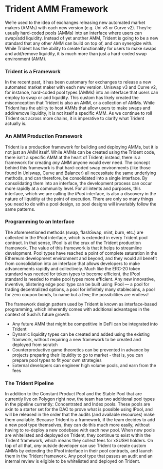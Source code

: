 # Trident AMM Framework

We’re used to the idea of exchanges releasing new automated market makers (AMMs) with each new version (e.g. Uni v3 or Curve v2). They’re usually hard-coded pools (AMMs) into an interface where users can swap/add liquidity. Instead of yet another AMM, Trident is going to be a new standard that any other AMM can build on top of, and can synergize with. While Trident has the ability to create functionality for users to make swaps and add/remove liquidity, it is much more than just a hard-coded swap environment (AMM).

### Trident is a Framework

In the recent past, it has been customary for exchanges to release a new automated market maker with each new version. Uniswap v3 and Curve v2, for instance, hard-coded pool types (AMMs) into an interface that users can employ to swap or add liquidity. This custom has likely created the misconception that Trident is also an AMM, or a collection of AMMs. While Trident has the ability to host AMMs that allow users to make swaps and add/remove liquidity, it is not itself a specific AMM. As we continue to roll Trident out across more chains, it is imperative to clarify what Trident actually is.

### An AMM Production Framework

Trident is a production framework for building and deploying AMMs, but it is not just an AMM itself. While AMMs can be created using the Trident code, there isn’t a specific AMM at the heart of Trident; instead, there is a framework for creating _any_ AMM anyone would ever need. The concept behind this framework is that hard-coded swap environments (like those found in Uniswap, Curve and Balancer) all necessitate the same underlying methods, and can therefore, be consolidated into a single interface. By consolidating them into an interface, the development process can occur more rapidly at a community level. For all intents and purposes, this interface, which we are calling the _IPool_ interface, is also a discovery in the nature of liquidity at the point of execution. There are only so many things you need to do with a pool design, so pool designs will invariably follow the same patterns.

### Programming to an Interface

The aforementioned methods (swap, flashSwap, mint, burn, etc.) are collected in the IPool interface, which is extended in every Trident pool contract. In that sense, IPool is at the crux of the Trident production framework. The value of this framework is that it helps to streamline development. Pool types have reached a point of complete saturation in the Ethereum development environment and beyond, and they would all benefit from consolidation into an interface that allows developers to make advancements rapidly and collectively. Much like the ERC-20 token standard was needed for token types to become efficient, the IPool standard is needed to make pool types more efficient. Any new innovative, inventive, blistering edge pool type can be built using IPool — a pool for trading decentralized options, a pool for infinitely many stablecoins, a pool for zero coupon bonds, to name but a few; the possibilities are endless!

The framework design pattern used by Trident is known as interface-based programming, which inherently comes with additional advantages in the context of Sushi’s future growth:

-   Any future AMM that might be competitive in DeFi can be integrated into Trident
-   Dynamic liquidity types can be created and added using the existing framwork, without requiring a new framework to be created and deployed from scratch
-   Counterproductive game theoretics can be prevented in advance by projects preparing their liquidity to go to market - that is, you can prepare pool types to fit your own strategies
-   External developers can engineer high volume pools, and earn from the fees

### The Trident Pipeline

In addition to the Constant Product Pool and the Stable Pool that are currently live on Polygon right now, the team has two additional pool types in the pipeline currently: Concentrated and Index pools. These pools are akin to a starter set for the DAO to prove what is possible using IPool, and will be released in the order that the audits (and available resources) make them available. Because Trident is a framework, if the team decides to add a new pool type themselves, they can do this much more easily, without having to re-deploy a new codebase with each new pool. When new pools are whitelisted and deployed on Trident, they continue to exist within the Trident framework, which means they collect fees for xSUSHI holders. On top of all that, _any_ outside developer can use Trident to create custom AMMs by extending the IPool interface in their pool contracts, and launch them in the Trident framework. Any pool type that passes an audit and an internal review is eligible to be whitelisted and deployed on Trident.
